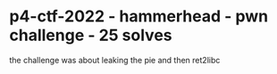 # p4-ctf-2022 - hammerhead - pwn challenge - 25 solves

the challenge was about leaking the pie and then ret2libc
